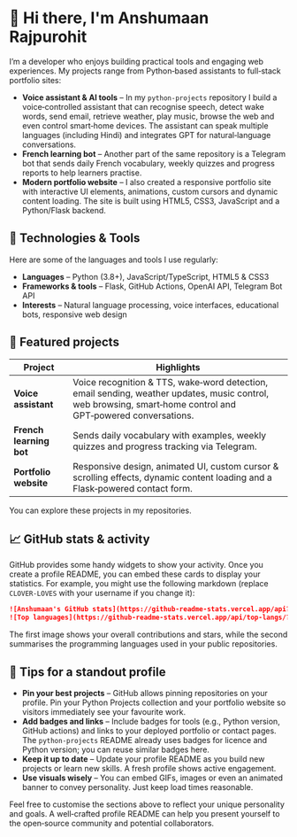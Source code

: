 # 👋 Hi there, I'm **Anshumaan Rajpurohit**

I’m a developer who enjoys building practical tools and engaging web experiences.  My projects range from Python‑based assistants to full‑stack portfolio sites:

- **Voice assistant & AI tools** – In my `python‑projects` repository I build a voice‑controlled assistant that can recognise speech, detect wake words, send email, retrieve weather, play music, browse the web and even control smart‑home devices.  The assistant can speak multiple languages (including Hindi) and integrates GPT for natural‑language conversations.
- **French learning bot** – Another part of the same repository is a Telegram bot that sends daily French vocabulary, weekly quizzes and progress reports to help learners practise.
- **Modern portfolio website** – I also created a responsive portfolio site with interactive UI elements, animations, custom cursors and dynamic content loading.  The site is built using HTML5, CSS3, JavaScript and a Python/Flask backend.

## 🔧 Technologies & Tools

Here are some of the languages and tools I use regularly:

- **Languages** – Python (3.8+), JavaScript/TypeScript, HTML5 & CSS3
- **Frameworks & tools** – Flask, GitHub Actions, OpenAI API, Telegram Bot API
- **Interests** – Natural language processing, voice interfaces, educational bots, responsive web design

## 🌟 Featured projects

| Project | Highlights |
|--------|-----------|
| **Voice assistant** | Voice recognition & TTS, wake‑word detection, email sending, weather updates, music control, web browsing, smart‑home control and GPT‑powered conversations. |
| **French learning bot** | Sends daily vocabulary with examples, weekly quizzes and progress tracking via Telegram. |
| **Portfolio website** | Responsive design, animated UI, custom cursor & scrolling effects, dynamic content loading and a Flask‑powered contact form. |

You can explore these projects in my repositories.

## 📈 GitHub stats & activity

GitHub provides some handy widgets to show your activity.  Once you create a profile README, you can embed these cards to display your statistics.  For example, you might use the following markdown (replace `CLOVER-LOVES` with your username if you change it):

```markdown
![Anshumaan's GitHub stats](https://github-readme-stats.vercel.app/api?username=CLOVER-LOVES&show_icons=true&theme=radical)
![Top languages](https://github-readme-stats.vercel.app/api/top-langs/?username=CLOVER-LOVES&layout=compact)
```

The first image shows your overall contributions and stars, while the second summarises the programming languages used in your public repositories.

## 🚪 Tips for a standout profile

- **Pin your best projects** – GitHub allows pinning repositories on your profile.  Pin your Python Projects collection and your portfolio website so visitors immediately see your favourite work.
- **Add badges and links** – Include badges for tools (e.g., Python version, GitHub actions) and links to your deployed portfolio or contact pages.  The `python-projects` README already uses badges for licence and Python version; you can reuse similar badges here.
- **Keep it up to date** – Update your profile README as you build new projects or learn new skills.  A fresh profile shows active engagement.
- **Use visuals wisely** – You can embed GIFs, images or even an animated banner to convey personality.  Just keep load times reasonable.

Feel free to customise the sections above to reflect your unique personality and goals.  A well‑crafted profile README can help you present yourself to the open‑source community and potential collaborators.
